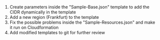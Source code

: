 
1. Create parameters inside the "Sample-Base.json" template to add the CIDR dynamically in the template
2. Add a new region (Frankfurt) to the template
3. Fix the possible problems inside the "Sample-Resources.json" and make it run on Cloudformation
4. Add modified templates to git for further review
